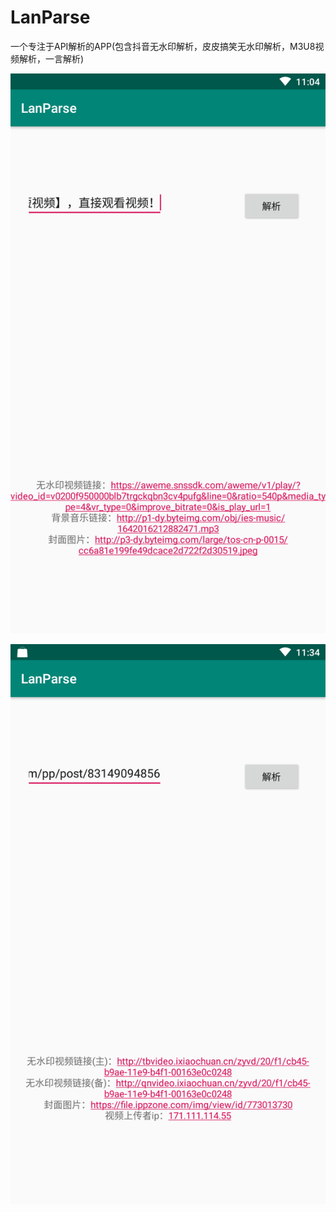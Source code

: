 # LanParse
  
一个专注于API解析的APP(包含抖音无水印解析，皮皮搞笑无水印解析，M3U8视频解析，一言解析)

![preview1](./preview1.png)

![preview2](./preview2.png)
